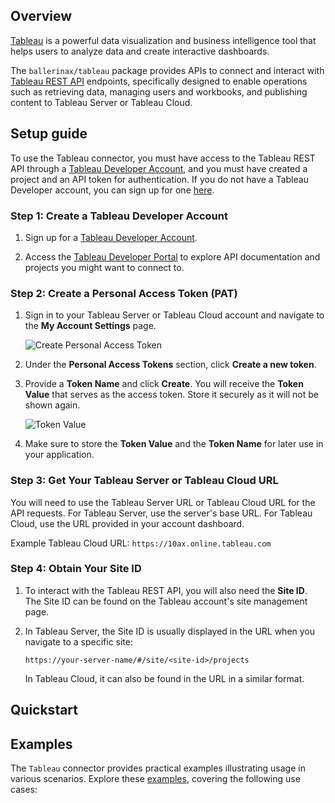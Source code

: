 ## Overview

[Tableau](https://www.tableau.com/) is a powerful data visualization and business intelligence tool that helps users to analyze data and create interactive dashboards.

The `ballerinax/tableau` package provides APIs to connect and interact with [Tableau REST API](https://help.tableau.com/current/api/rest_api/en-us/REST/rest_api.htm) endpoints, specifically designed to enable operations such as retrieving data, managing users and workbooks, and publishing content to Tableau Server or Tableau Cloud.


## Setup guide

To use the Tableau connector, you must have access to the Tableau REST API through a [Tableau Developer Account](https://www.tableau.com/developer), and you must have created a project and an API token for authentication. If you do not have a Tableau Developer account, you can sign up for one [here](https://www.tableau.com/developer).

### Step 1: Create a Tableau Developer Account

1. Sign up for a [Tableau Developer Account](https://www.tableau.com/developer).

2. Access the [Tableau Developer Portal](https://onlinehelp.tableau.com/current/api/rest_api/en-us/REST/rest_api.htm) to explore API documentation and projects you might want to connect to.

### Step 2: Create a Personal Access Token (PAT)

1. Sign in to your Tableau Server or Tableau Cloud account and navigate to the **My Account Settings** page.

    ![Create Personal Access Token](https://help.tableau.com/current/api/rest_api/en-us/images/create-pat.png)

2. Under the **Personal Access Tokens** section, click **Create a new token**.

3. Provide a **Token Name** and click **Create**. You will receive the **Token Value** that serves as the access token. Store it securely as it will not be shown again.

    ![Token Value](https://help.tableau.com/current/api/rest_api/en-us/images/token-value.png)

4. Make sure to store the **Token Value** and the **Token Name** for later use in your application.

### Step 3: Get Your Tableau Server or Tableau Cloud URL

You will need to use the Tableau Server URL or Tableau Cloud URL for the API requests. For Tableau Server, use the server's base URL. For Tableau Cloud, use the URL provided in your account dashboard.

Example Tableau Cloud URL: `https://10ax.online.tableau.com`

### Step 4: Obtain Your Site ID

1. To interact with the Tableau REST API, you will also need the **Site ID**. The Site ID can be found on the Tableau account's site management page.

2. In Tableau Server, the Site ID is usually displayed in the URL when you navigate to a specific site: 
    ```
    https://your-server-name/#/site/<site-id>/projects
    ```

    In Tableau Cloud, it can also be found in the URL in a similar format.

## Quickstart

[//]: # (TODO: Add a quickstart guide to demonstrate a basic functionality of the module, including sample code snippets.)

## Examples

The `Tableau` connector provides practical examples illustrating usage in various scenarios. Explore these [examples](https://github.com/module-ballerinax-tableau/tree/main/examples/), covering the following use cases:

[//]: # (TODO: Add examples)
